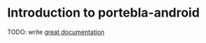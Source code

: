 # Introduction to portebla-android

TODO: write [great documentation](http://jacobian.org/writing/what-to-write/)
